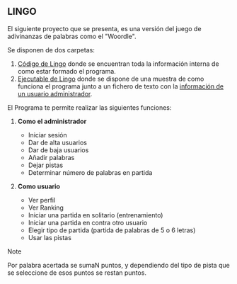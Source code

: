 LINGO
---
El siguiente proyecto que se presenta, es una versión del juego de adivinanzas de palabras como el "Woordle".

Se disponen de dos carpetas:

1. [Código de Lingo](./Lingo_Codigo/) donde se encuentran toda la información interna de como estar formado el programa.
2. [Ejecutable de Lingo](./Lingo_Ejecutable/) donde se dispone de una muestra de como funciona el programa junto a un fichero de texto con la [información de un usuario administrador](./Lingo_Ejecutable/CuentaAdmin.txt).

El Programa te permite realizar las siguientes funciones:

1. **Como el administrador**

    - Iniciar sesión
    - Dar de alta usuarios
    - Dar de baja usuarios
    - Añadir palabras 
    - Dejar pistas
    - Determinar número de palabras en partida
2. **Como usuario**
    - Ver perfil 
    - Ver Ranking
    - Iniciar una partida en solitario (entrenamiento)
    - Iniciar una partida en contra otro usuario
    - Elegir tipo de partida (partida de palabras de 5 o 6 letras)
    - Usar las pistas 

>[!NOTE]
>Por palabra acertada se sumaN puntos, y dependiendo del tipo de pista que se seleccione de esos puntos se restan puntos.